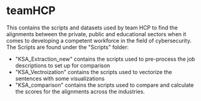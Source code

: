 # teamHCP
This contains the scripts and datasets used by team HCP to find the alignments between the private, public and educational sectors when it comes to developing a competent workforce in the field of cybersecurity.
The Scripts are found under the "Scripts" folder:
- "KSA_Extraction_new" contains the scripts used to pre-process the job descriptions to set up for comparison
- "KSA_Vectroization" contains the scripts used to vectorize the sentences with some visualizations
- "KSA_comparison" contains the scripts used to compare and calculate the scores for the alignments across the industries.
